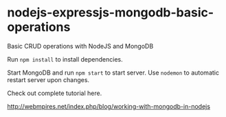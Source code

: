 # nodejs-expressjs-mongodb-basic-operations
Basic CRUD operations with NodeJS and MongoDB

Run `npm install` to install dependencies.

Start MongoDB and run `npm start` to start server. Use `nodemon` to automatic restart server upon changes.

Check out complete tutorial here.

http://webmpires.net/index.php/blog/working-with-mongodb-in-nodejs
